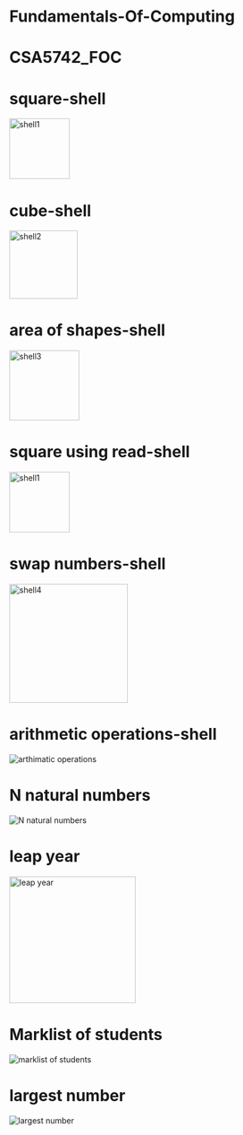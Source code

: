 # Fundamentals-Of-Computing

# CSA5742_FOC
# square-shell

<img width="108" alt="shell1" src="https://user-images.githubusercontent.com/113408005/214225294-06102307-1605-43ec-b88e-f8cae95cab1c.png">

# cube-shell

<img width="122" alt="shell2" src="https://user-images.githubusercontent.com/113408005/214225751-41af7fc1-07ee-4fef-a3ff-3937f6e15e56.png">

# area of shapes-shell

<img width="125" alt="shell3" src="https://user-images.githubusercontent.com/113408005/214248149-dbb03891-c32c-400f-be94-616420a9dd1c.png">

# square using read-shell

<img width="108" alt="shell1" src="https://user-images.githubusercontent.com/113408005/214225294-06102307-1605-43ec-b88e-f8cae95cab1c.png">

# swap numbers-shell

<img width="212" alt="shell4" src="https://user-images.githubusercontent.com/113408005/214248223-0c0c98fd-3343-496f-8996-17d5c074f88e.png">

# arithmetic operations-shell

![arthimatic operations](https://user-images.githubusercontent.com/112466183/214470992-d6c007d2-8055-4e7f-978b-71a1ef1da20f.jpg)

# N natural numbers

![N natural numbers](https://user-images.githubusercontent.com/112466183/214471349-b7f66ffa-2cb5-4617-a3e2-2c81d1d731e5.jpg)

# leap year

<img width="226" alt="leap year" src="https://user-images.githubusercontent.com/112466183/214479722-1426f352-4e45-4e7b-83fe-98ce9f49a808.png">

# Marklist of students

![marklist of students](https://user-images.githubusercontent.com/112466183/214480013-05e574f6-84c1-4f91-b30f-79c8fd4b5c0e.jpg)

# largest number

![largest number](https://user-images.githubusercontent.com/112466183/214480089-380ebbe2-9361-4300-80af-2fdc1299eb93.jpg)
